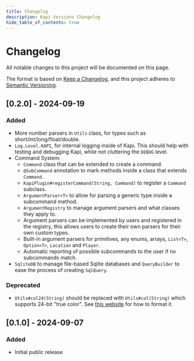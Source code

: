 ```yaml
---
title: Changelog
description: Kapi Versions Changelog
hide_table_of_contents: true
---
```


<div style={{ width: '60%', margin: '0 auto' }}>

# Changelog

All notable changes to this project will be documented on this page.

The format is based on [Keep a Changelog](https://keepachangelog.com/en/1.1.0/),
and this project adheres to [Semantic Versioning](https://semver.org/spec/v2.0.0.html).

## [0.2.0] - 2024-09-19

### Added

- More number parsers in `Utils` class, for types such as short/int/long/float/double.
- `Log.Level.KAPI`, for internal logging inside of Kapi.
  This should help with testing and debugging Kapi, while not cluttering the `DEBUG` level.
- Command System:
  - `Command` class that can be extended to create a command.
  - `@SubCommand` annotation to mark methods inside a class that extends `Command`.
  - `KapiPlugin#registerCommand(String, Command)` to register a `Command` subclass.
  - `ArgumentParser<T>` to allow for parsing a generic type inside a subcommand method.
  - `ArgumentRegistry` to manage argument parsers and what classes they apply to.
  - Argument parsers can be implemented by users and registered in the registry,
    this allows users to create their own parsers for their own custom types.
  - Built-in argument parsers for primitives, any enums, arrays, `List<T>`, `Option<T>`, `Location` and `Player`.
  - Automatic reporting of possible subcommands to the user if no subcommands match.
- `SqliteDB` to manage file-based Sqlite databases and `QueryBuilder` to ease the process of creating `SqlQuery`.

### Deprecated

- `Utils#col24(String)` should be replaced with `Utils#col(String)` which supports 24-bit "true color".
  See [this website](https://www.birdflop.com/resources/rgb) for how to format it.

## [0.1.0] - 2024-09-07

### Added

- Initial public release

</div>
